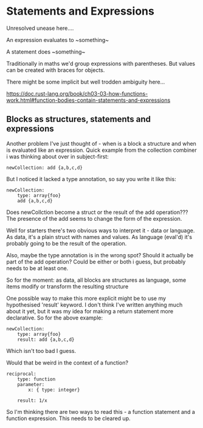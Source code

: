 
Statements and Expressions
==========================

Unresolved unease here....

An expression evaluates to ~something~

A statement does ~something~


Traditionally in maths we'd group expressions with parentheses.
But values can be created with braces for objects.

There might be some implicit but well trodden ambiguity here...


https://doc.rust-lang.org/book/ch03-03-how-functions-work.html#function-bodies-contain-statements-and-expressions



Blocks as structures, statements and expressions
------------------------------------------------

Another problem I've just thought of - when is a block a structure and when is evaluated like an expression.
Quick example from the collection combiner i was thinking about over in subject-first:

	newCollection: add {a,b,c,d}

But I noticed it lacked a type annotation, so say you write it like this:

	newCollection:
		type: array{foo}
		add {a,b,c,d}

Does newCollction become a struct or the result of the add operation???
The presence of the add seems to change the form of the expression.

Well for starters there's two obvious ways to interpret it - data or language.
	As data, it's a plain struct with names and values.
	As language (eval'd) it's probably going to be the result of the operation.

Also, maybe the type annotation is in the wrong spot? Should it actually be part of the add operation?
Could be either or both i guess, but probably needs to be at least one.

So for the moment:
	as data, all blocks are structures
	as language, some items modify or transform the resulting structure


One possible way to make this more explicit might be to use my hypothesised 'result' keyword.
I don't think I've written anything much about it yet, but it was my idea for making a return statement more declarative.
So for the above example:

	newCollection:
		type: array{foo}
		result: add {a,b,c,d}

Which isn't too bad I guess.


Would that be weird in the context of a function?

	reciprocal:
		type: function
		parameter:
			x: { type: integer}

		result: 1/x

So I'm thinking there are two ways to read this - a function statement and a function expression.
This needs to be cleared up.


